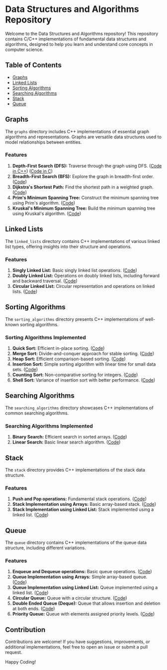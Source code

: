 # Data Structures and Algorithms Repository

Welcome to the Data Structures and Algorithms repository! This repository contains C/C++ implementations of fundamental data structures and algorithms, designed to help you learn and understand core concepts in computer science.

## Table of Contents

- [Graphs](#graphs)
- [Linked Lists](#linked-lists)
- [Sorting Algorithms](#sorting-algorithms)
- [Searching Algorithms](#searching-algorithms)
- [Stack](#stack)
- [Queue](#queue)

## Graphs

The `graphs` directory includes C++ implementations of essential graph algorithms and representations. Graphs are versatile data structures used to model relationships between entities.

### Features

1. **Depth-First Search (DFS):** Traverse through the graph using DFS. ([Code in C++](./Graphs/DFS.cpp)) ([Code in C](./Graphs/DFS.c))
2. **Breadth-First Search (BFS):** Explore the graph in breadth-first order. ([Code](./graphs/BFS.cpp))
3. **Dijkstra's Shortest Path:** Find the shortest path in a weighted graph. ([Code](./graphs/Dijkstra.cpp))
4. **Prim's Minimum Spanning Tree:** Construct the minimum spanning tree using Prim's algorithm. ([Code](./graphs/Prim.cpp))
5. **Kruskal's Minimum Spanning Tree:** Build the minimum spanning tree using Kruskal's algorithm. ([Code](./graphs/Kruskal.cpp))

## Linked Lists

The `linked_lists` directory contains C++ implementations of various linked list types, offering insights into their structure and operations.

### Features

1. **Singly Linked List:** Basic singly linked list operations. ([Code](./linked_lists/SinglyLinkedList.cpp))
2. **Doubly Linked List:** Operations on doubly linked lists, including forward and backward traversal. ([Code](./linked_lists/DoublyLinkedList.cpp))
3. **Circular Linked List:** Circular representation and operations on linked lists. ([Code](./linked_lists/CircularLinkedList.cpp))

## Sorting Algorithms

The `sorting_algorithms` directory presents C++ implementations of well-known sorting algorithms.

### Sorting Algorithms Implemented

1. **Quick Sort:** Efficient in-place sorting. ([Code](./sorting_algorithms/QuickSort.cpp))
2. **Merge Sort:** Divide-and-conquer approach for stable sorting. ([Code](./sorting_algorithms/MergeSort.cpp))
3. **Heap Sort:** Efficient comparison-based sorting. ([Code](./sorting_algorithms/HeapSort.cpp))
4. **Insertion Sort:** Simple sorting algorithm with linear time for small data sets. ([Code](./sorting_algorithms/InsertionSort.cpp))
5. **Counting Sort:** Non-comparative sorting for integers. ([Code](./sorting_algorithms/CountingSort.cpp))
6. **Shell Sort:** Variance of insertion sort with better performance. ([Code](./sorting_algorithms/ShellSort.cpp))

## Searching Algorithms

The `searching_algorithms` directory showcases C++ implementations of common searching algorithms.

### Searching Algorithms Implemented

1. **Binary Search:** Efficient search in sorted arrays. ([Code](./searching_algorithms/BinarySearch.cpp))
2. **Linear Search:** Basic linear search algorithm. ([Code](./searching_algorithms/LinearSearch.cpp))

## Stack

The `stack` directory provides C++ implementations of the stack data structure.

### Features

1. **Push and Pop operations:** Fundamental stack operations. ([Code](./stack/Stack.cpp))
2. **Stack Implementation using Arrays:** Basic array-based stack. ([Code](./stack/ArrayStack.cpp))
3. **Stack Implementation using Linked List:** Stack implemented using a linked list. ([Code](./stack/LinkedListStack.cpp))

## Queue

The `queue` directory contains C++ implementations of the queue data structure, including different variations.

### Features

1. **Enqueue and Dequeue operations:** Basic queue operations. ([Code](./queue/Queue.cpp))
2. **Queue Implementation using Arrays:** Simple array-based queue. ([Code](./queue/ArrayQueue.cpp))
3. **Queue Implementation using Linked List:** Queue implemented using a linked list. ([Code](./queue/LinkedListQueue.cpp))
4. **Circular Queue:** Queue with a circular structure. ([Code](./queue/CircularQueue.cpp))
5. **Double Ended Queue (Deque):** Queue that allows insertion and deletion at both ends. ([Code](./queue/Deque.cpp))
6. **Priority Queue:** Queue with elements assigned priority levels. ([Code](./queue/PriorityQueue.cpp))

## Contribution

Contributions are welcome! If you have suggestions, improvements, or additional implementations, feel free to open an issue or submit a pull request.

Happy Coding!
